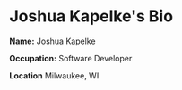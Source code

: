 
# Joshua Kapelke's Bio

**Name:** Joshua Kapelke

**Occupation:** Software Developer

**Location** Milwaukee, WI 
